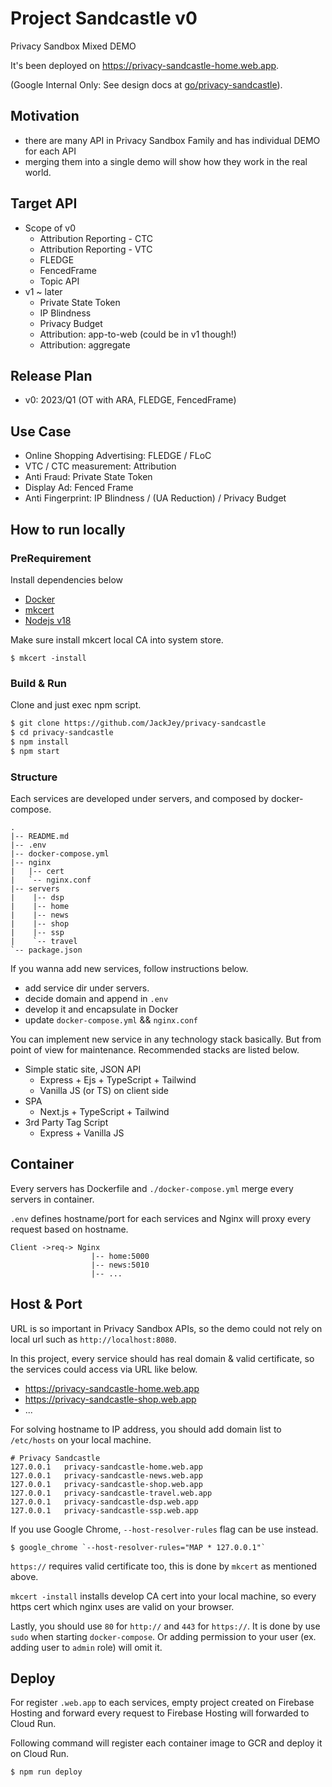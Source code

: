 # Project Sandcastle v0

Privacy Sandbox Mixed DEMO

It's been deployed on https://privacy-sandcastle-home.web.app.

(Google Internal Only: See design docs at [go/privacy-sandcastle](go/privacy-sandcastle)).

## Motivation

- there are many API in Privacy Sandbox Family and has individual DEMO for each API
- merging them into a single demo will show how they work in the real world.

## Target API

- Scope of v0
  - Attribution Reporting - CTC
  - Attribution Reporting - VTC
  - FLEDGE
  - FencedFrame
  - Topic API
- v1 ~ later
  - Private State Token
  - IP Blindness
  - Privacy Budget
  - Attribution: app-to-web (could be in v1 though!)
  - Attribution: aggregate

## Release Plan

- v0: 2023/Q1 (OT with ARA, FLEDGE, FencedFrame)

## Use Case

- Online Shopping Advertising: FLEDGE / FLoC
- VTC / CTC measurement: Attribution
- Anti Fraud: Private State Token
- Display Ad: Fenced Frame
- Anti Fingerprint: IP Blindness / (UA Reduction) / Privacy Budget

## How to run locally

### PreRequirement

Install dependencies below

- [Docker](https://docs.docker.com/engine/install/)
- [mkcert](https://github.com/FiloSottile/mkcert)
- [Nodejs v18](https://nodejs.org/)

Make sure install mkcert local CA into system store.

```
$ mkcert -install
```

### Build & Run

Clone and just exec npm script.

```sh
$ git clone https://github.com/JackJey/privacy-sandcastle
$ cd privacy-sandcastle
$ npm install
$ npm start
```

### Structure

Each services are developed under servers, and composed by docker-compose.

```
.
|-- README.md
|-- .env
|-- docker-compose.yml
|-- nginx
|   |-- cert
|   `-- nginx.conf
|-- servers
|    |-- dsp
|    |-- home
|    |-- news
|    |-- shop
|    |-- ssp
|    `-- travel
`-- package.json
```

If you wanna add new services, follow instructions below.

- add service dir under servers.
- decide domain and append in `.env`
- develop it and encapsulate in Docker
- update `docker-compose.yml` && `nginx.conf`

You can implement new service in any technology stack basically. But from point of view for maintenance. Recommended stacks are listed below.

- Simple static site, JSON API
  - Express + Ejs + TypeScript + Tailwind
  - Vanilla JS (or TS) on client side
- SPA
  - Next.js + TypeScript + Tailwind
- 3rd Party Tag Script
  - Express + Vanilla JS

## Container

Every servers has Dockerfile and `./docker-compose.yml` merge every servers in container.

`.env` defines hostname/port for each services and Nginx will proxy every request based on hostname.

```
Client ->req-> Nginx
                  |-- home:5000
                  |-- news:5010
                  |-- ...
```

## Host & Port

URL is so important in Privacy Sandbox APIs, so the demo could not rely on local url such as `http://localhost:8080`.

In this project, every service should has real domain & valid certificate, so the services could access via URL like below.

- https://privacy-sandcastle-home.web.app
- https://privacy-sandcastle-shop.web.app
- ...

For solving hostname to IP address, you should add domain list to `/etc/hosts` on your local machine.

```
# Privacy Sandcastle
127.0.0.1	privacy-sandcastle-home.web.app
127.0.0.1	privacy-sandcastle-news.web.app
127.0.0.1	privacy-sandcastle-shop.web.app
127.0.0.1	privacy-sandcastle-travel.web.app
127.0.0.1	privacy-sandcastle-dsp.web.app
127.0.0.1	privacy-sandcastle-ssp.web.app
```

If you use Google Chrome, `--host-resolver-rules` flag can be use instead.

```
$ google_chrome `--host-resolver-rules="MAP * 127.0.0.1"`
```

`https://` requires valid certificate too, this is done by `mkcert` as mentioned above.

`mkcert -install` installs develop CA cert into your local machine, so every https cert which nginx uses are valid on your browser.

Lastly, you should use `80` for `http://` and `443` for `https://`. It is done by use `sudo` when starting `docker-compose`. Or adding permission to your user (ex. adding user to `admin` role) will omit it.

## Deploy

For register `.web.app` to each services, empty project created on Firebase Hosting and forward every request to Firebase Hosting will forwarded to Cloud Run.

Following command will register each container image to GCR and deploy it on Cloud Run.

```
$ npm run deploy
```
